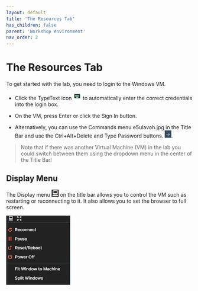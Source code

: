 ```yaml
---
layout: default
title: 'The Resources Tab'
has_children: false
parent: 'Workshop environment'
nav_order: 2
---
```



# The Resources Tab

To get started with the lab, you need to login to the Windows VM.

* Click the TypeText icon ![Broken Images](./SkillableLabs008.png) to automatically enter the correct credentials into the login box.

* On the VM, press Enter or click the Sign In button.

* Alternatively, you can use the Commands menu e5ulavoh.jpg in the Title Bar and use the Ctrl+Alt+Delete and Type Password buttons. ![Broken Images](./SkillableLabs009.png).

> Note that if there was another Virtual Machine (VM) in the lab you could switch between them using the dropdown menu in the center of the Title Bar!

## Display Menu

The Display menu ![Broken Images](./SkillableLabs010.png) on the title bar allows you to control the VM such as restarting or reconnecting to it. It also allows you to set the browser to full screen.

![Broken Images](./SkillableLabs011.png) 
